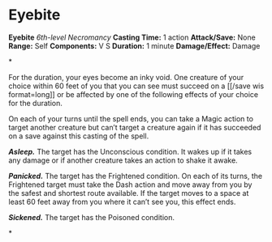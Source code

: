 # Eyebite

**Eyebite**
_6th-level Necromancy_
**Casting Time:** 1 action
**Attack/Save:** None
**Range:** Self
**Components:** V S
**Duration:** 1 minute
**Damage/Effect:** Damage

*<p>For the duration, your eyes become an inky void. One creature of your choice within 60 feet of you that you can see must succeed on a [[/save wis format=long]] or be affected by one of the following effects of your choice for the duration.

On each of your turns until the spell ends, you can take a Magic action to target another creature but can’t target a creature again if it has succeeded on a save against this casting of the spell.

***Asleep.*** The target has the Unconscious condition. It wakes up if it takes any damage or if another creature takes an action to shake it awake.

***Panicked.*** The target has the Frightened condition. On each of its turns, the Frightened target must take the Dash action and move away from you by the safest and shortest route available. If the target moves to a space at least 60 feet away from you where it can’t see you, this effect ends.

***Sickened.*** The target has the Poisoned condition.</p>*